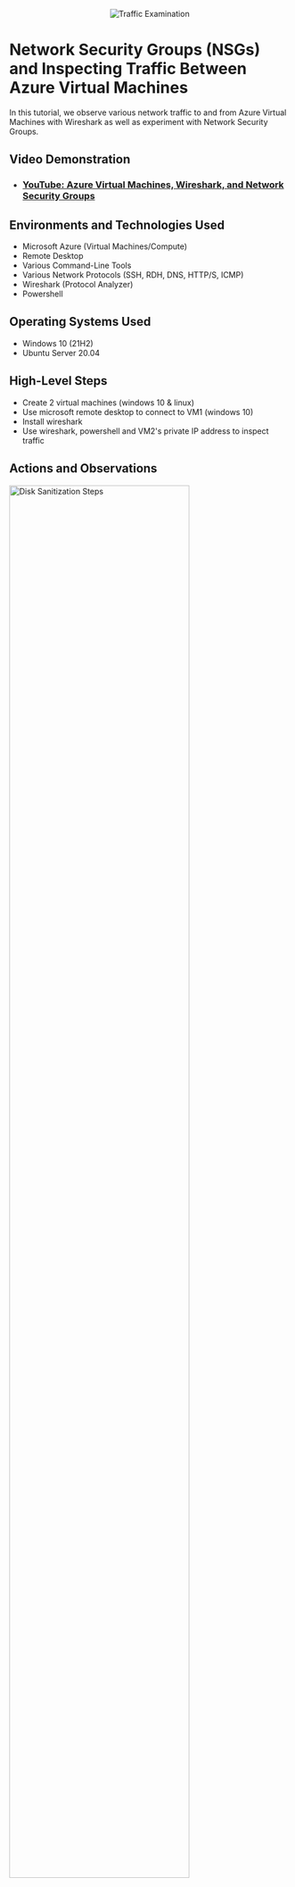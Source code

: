 <p align="center">
<img src="https://i.imgur.com/Ua7udoS.png" alt="Traffic Examination"/>
</p>

<h1>Network Security Groups (NSGs) and Inspecting Traffic Between Azure Virtual Machines</h1>
In this tutorial, we observe various network traffic to and from Azure Virtual Machines with Wireshark as well as experiment with Network Security Groups. <br />


<h2>Video Demonstration</h2>

- ### [YouTube: Azure Virtual Machines, Wireshark, and Network Security Groups](https://www.youtube.com)

<h2>Environments and Technologies Used</h2>

- Microsoft Azure (Virtual Machines/Compute)
- Remote Desktop
- Various Command-Line Tools
- Various Network Protocols (SSH, RDH, DNS, HTTP/S, ICMP)
- Wireshark (Protocol Analyzer)
- Powershell

<h2>Operating Systems Used </h2>

- Windows 10 (21H2)
- Ubuntu Server 20.04

<h2>High-Level Steps</h2>

- Create 2 virtual machines (windows 10 & linux)
- Use microsoft remote desktop to connect to VM1 (windows 10)
- Install wireshark
- Use wireshark, powershell and VM2's private IP address to inspect traffic

<h2>Actions and Observations</h2>

<p>
<img src="https://i.imgur.com/bOFzGU1.png" height="80%" width="80%" alt="Disk Sanitization Steps"/>
</p>
<p>
After successully downloading wireshark, I launched it. This shows the live traffic thats happening on the virtual machine that I created.
</p>
<br />

<p>
<img src="https://i.imgur.com/wmsB7Mj.png" height="80%" width="80%" alt="Disk Sanitization Steps"/>
</p>
<p>
I was able to block ICMP's traffic on VM2's firewall by creating a inbound security role in VM's network security group and denying the traffic. The ping timed out and VM2 was unable to receive it and send a reply. I then went back and allowed ICMP traffic again.  
</p>
<br />

<p>
<img src="https://i.imgur.com/Oosw72n.png" height="80%" width="80%" alt="Disk Sanitization Steps"/>
</p>
<p>
To find out some of the IP addresses that disney.com uses, I asked the DNS server using nslookup. 
</p>
<br />

<p>
<img src="https://i.imgur.com/zulH3PT.png" height="80%" width="80%" alt="Disk Sanitization Steps"/>
</p>
<p>Lastly, I observed RDP traffic using tcp.port == 3389. Although you're unable to see the movement, the traffic was busy because there's was a live RDP session on my computer to VM1. Any movement or action that I made allowed the traffic to keep going. 
</p>
<br /
